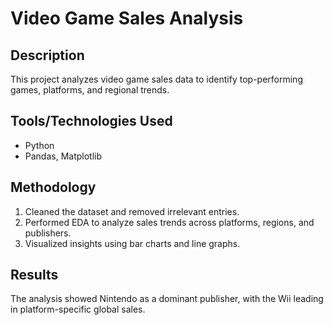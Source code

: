 # Video Game Sales Analysis

## Description  
This project analyzes video game sales data to identify top-performing games, platforms, and regional trends.  

## Tools/Technologies Used  
- Python  
- Pandas, Matplotlib  

## Methodology  
1. Cleaned the dataset and removed irrelevant entries.  
2. Performed EDA to analyze sales trends across platforms, regions, and publishers.  
3. Visualized insights using bar charts and line graphs.  

## Results  
The analysis showed Nintendo as a dominant publisher, with the Wii leading in platform-specific global sales.  
